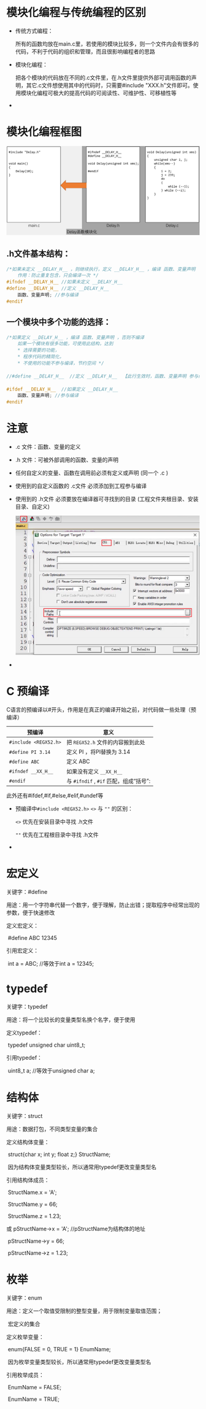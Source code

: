 

# 模块化编程与传统编程的区别

* 传统方式编程：

  所有的函数均放在main.c里，若使用的模块比较多，则一个文件内会有很多的代码，不利于代码的组织和管理，而且很影响编程者的思路

* 模块化编程：

  把各个模块的代码放在不同的.c文件里，在.h文件里提供外部可调用函数的声明，其它.c文件想使用其中的代码时，只需要#include "XXX.h"文件即可。使用模块化编程可极大的提高代码的可阅读性、可维护性、可移植性等

* 



# 模块化编程框图

![image-20240906094301172](image/image-20240906094301172.png) 

## .h文件基本结构：

```c
/*如果未定义 __DELAY_H__ ，则继续执行，定义 __DELAY_H__ ，编译 函数、变量声明
	作用：防止重复包含，只会编译一次 */
#ifndef __DELAY_H__ //如果未定义 __DELAY_H__
#define __DELAY_H__ //定义 __DELAY_H__
	函数、变量声明; //参与编译
#endif

```



## 一个模块中多个功能的选择：

```c
/*如果定义 __DELAY_H__ ，编译 函数、变量声明 ，否则不编译
	如果一个模块有很多功能，可使用此结构，达到
	* 选择需要的功能，
	* 程序代码的精简化，
	* 不使用的功能不参与编译，节约空间 */

//#define __DELAY_H__  //定义 __DELAY_H__  【此行生效时，函数、变量声明 参与编译，否则不编译】

#ifdef __DELAY_H__  //如果定义 __DELAY_H__
	函数、变量声明; //参与编译
#endif

```



# 注意

* .c 文件：函数、变量的定义
* .h 文件：可被外部调用的函数、变量的声明



* 任何自定义的变量、函数在调用前必须有定义或声明 (同一个 .c )

* 使用到的自定义函数的 .c文件 必须添加到工程参与编译

* 使用到的 .h文件 必须要放在编译器可寻找到的目录 (工程文件夹根目录、安装目录、自定义)

  ![keil C51 ](image/image-20240906101425148.png) 

* 



# C 预编译

C语言的预编译以#开头，作用是在真正的编译开始之前，对代码做一些处理（预编译）

| 预编译                | 意义                                   |
| --------------------- | -------------------------------------- |
| `#include <REGX52.h>` | 把 `REGX52.h` 文件的内容搬到此处       |
| `#define PI 3.14`     | 定义 PI ，将PI替换为 3.14              |
| `#define ABC`         | 定义 ABC                               |
| `#ifndef __XX_H__`    | 如果没有定义 `__XX_H__`                |
| `#endif`              | 与 `#ifndif` , `#if` 匹配，组成“括号”: |

此外还有#ifdef,#if,#else,#elif,#undef等

* 预编译中`#include <REGX52.h>` `<>` 与 `""` 的区别：

  `<>` 优先在安装目录中寻找 .h文件

   `""` 优先在工程根目录中寻找 .h文件

* 



# 宏定义

关键字：#define

用途：用一个字符串代替一个数字，便于理解，防止出错；提取程序中经常出现的参数，便于快速修改

定义宏定义：

​        \#define ABC 12345

引用宏定义：

​        int a = ABC;    //等效于int a = 12345;



# typedef

关键字：typedef

用途：将一个比较长的变量类型名换个名字，便于使用

定义typedef：

​        typedef unsigned char uint8_t;

引用typedef：

​        uint8_t a;    //等效于unsigned char a;



# 结构体

关键字：struct

用途：数据打包，不同类型变量的集合

定义结构体变量：

​        struct{char x; int y; float z;} StructName;

​        因为结构体变量类型较长，所以通常用typedef更改变量类型名

引用结构体成员：

​        StructName.x = 'A';

​        StructName.y = 66;

​        StructName.z = 1.23;

   或 pStructName->x = 'A';    //pStructName为结构体的地址

​        pStructName->y = 66;

​        pStructName->z = 1.23;



# 枚举

关键字：enum

用途：定义一个取值受限制的整型变量，用于限制变量取值范围；

​    宏定义的集合

定义枚举变量：

​        enum{FALSE = 0, TRUE = 1} EnumName;

​        因为枚举变量类型较长，所以通常用typedef更改变量类型名

引用枚举成员：

​        EnumName = FALSE;

​        EnumName = TRUE;